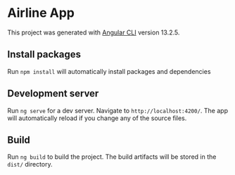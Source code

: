 # Airline App

This project was generated with [Angular CLI](https://github.com/angular/angular-cli) version 13.2.5.

## Install packages

Run `npm install` will automatically install packages and dependencies

## Development server

Run `ng serve` for a dev server. Navigate to `http://localhost:4200/`. The app will automatically reload if you change any of the source files.

## Build

Run `ng build` to build the project. The build artifacts will be stored in the `dist/` directory.
